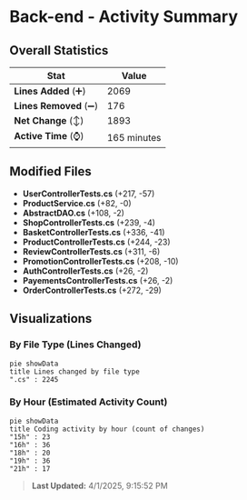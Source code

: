 # Back-end - Activity Summary 

## Overall Statistics

| Stat                   | Value                                                             |
| ---------------------- | ----------------------------------------------------------------- |
| **Lines Added** (➕)   | 2069                                          |
| **Lines Removed** (➖) | 176                                        |
| **Net Change** (↕)    | 1893                |
| **Active Time** (⌚)   | 165 minutes |


## Modified Files
- **UserControllerTests.cs** (+217, -57)
- **ProductService.cs** (+82, -0)
- **AbstractDAO.cs** (+108, -2)
- **ShopControllerTests.cs** (+239, -4)
- **BasketControllerTests.cs** (+336, -41)
- **ProductControllerTests.cs** (+244, -23)
- **ReviewControllerTests.cs** (+311, -6)
- **PromotionControllerTests.cs** (+208, -10)
- **AuthControllerTests.cs** (+26, -2)
- **PayementsControllerTests.cs** (+26, -2)
- **OrderControllerTests.cs** (+272, -29)

## Visualizations

### By File Type (Lines Changed)

```mermaid
pie showData
title Lines changed by file type
".cs" : 2245
```

### By Hour (Estimated Activity Count)

```mermaid
pie showData
title Coding activity by hour (count of changes)
"15h" : 23
"16h" : 36
"18h" : 20
"19h" : 36
"21h" : 17
```


> **Last Updated:** 4/1/2025, 9:15:52 PM